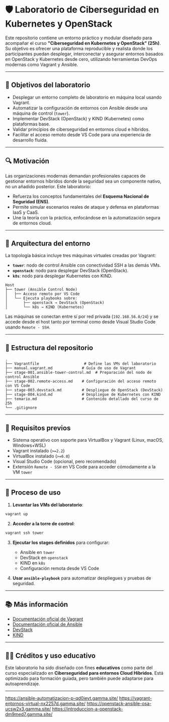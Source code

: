 # 🛡️ Laboratorio de Ciberseguridad en Kubernetes y OpenStack

Este repositorio contiene un entorno práctico y modular diseñado para acompañar el curso **"Ciberseguridad en Kubernetes y OpenStack" (25h)**. Su objetivo es ofrecer una plataforma reproducible y realista donde los participantes puedan desplegar, interconectar y asegurar entornos basados en OpenStack y Kubernetes desde cero, utilizando herramientas DevOps modernas como Vagrant y Ansible.

---

## 🎯 Objetivos del laboratorio

* Desplegar un entorno completo de laboratorio en máquina local usando Vagrant.
* Automatizar la configuración de entornos con Ansible desde una máquina de control (`tower`).
* Implementar DevStack (OpenStack) y KIND (Kubernetes) como plataformas base.
* Validar principios de ciberseguridad en entornos cloud e híbridos.
* Facilitar el acceso remoto desde VS Code para una experiencia de desarrollo fluida.

---

## 🔍 Motivación

Las organizaciones modernas demandan profesionales capaces de gestionar entornos híbridos donde la seguridad sea un componente nativo, no un añadido posterior. Este laboratorio:

* Refuerza los conceptos fundamentales del **Esquema Nacional de Seguridad (ENS)**.
* Permite simular escenarios reales de ataque y defensa en plataformas IaaS y CaaS.
* Une la teoría con la práctica, enfocándose en la automatización segura de entornos cloud.

---

## 🧱 Arquitectura del entorno

La topología básica incluye tres máquinas virtuales creadas por Vagrant:

* **`tower`**: nodo de control Ansible con conectividad SSH a las demás VMs.
* **`openstack`**: nodo para desplegar DevStack (OpenStack).
* **`k8s`**: nodo para desplegar Kubernetes con KIND.

```
Host
├── tower (Ansible Control Node)
│   ├── Acceso remoto por VS Code
│   └── Ejecuta playbooks sobre:
│       ├── openstack → DevStack (OpenStack)
│       └── k8s → KIND (Kubernetes)
```

Las máquinas se conectan entre sí por red privada (`192.168.56.0/24`) y se accede desde el host tanto por terminal como desde Visual Studio Code usando `Remote - SSH`.

---

## 📁 Estructura del repositorio

```
.
├── Vagrantfile                    # Define las VMs del laboratorio
├── manual.vagrant.md             # Guía de uso de Vagrant
├── stage-001.ansible-tower-control.md  # Preparación del nodo de control Ansible
├── stage-002.remote-access.md    # Configuración del acceso remoto con VS Code
├── stage-003.devstack.md         # Despliegue de OpenStack (DevStack)
├── stage-004.kind.md             # Despliegue de Kubernetes con KIND
├── temario.md                    # Contenido detallado del curso de 25h
└── .gitignore
```

---

## 🔧 Requisitos previos

* Sistema operativo con soporte para VirtualBox y Vagrant (Linux, macOS, Windows+WSL)
* Vagrant instalado (`>=2.2`)
* VirtualBox instalado (`>=6.0`)
* Visual Studio Code (opcional, pero recomendado)
* Extensión `Remote - SSH` en VS Code para acceder cómodamente a la VM `tower`

---

## 🧪 Proceso de uso

1. **Levantar las VMs del laboratorio**:

```bash
vagrant up
```

2. **Acceder a la torre de control**:

```bash
vagrant ssh tower
```

3. **Ejecutar los stages definidos** para configurar:

   * Ansible en `tower`
   * DevStack en `openstack`
   * KIND en `k8s`
   * Configuración remota desde VS Code

4. **Usar `ansible-playbook`** para automatizar despliegues y pruebas de seguridad.

---

## 📚 Más información

* [Documentación oficial de Vagrant](https://developer.hashicorp.com/vagrant)
* [Documentación oficial de Ansible](https://docs.ansible.com/)
* [DevStack](https://docs.openstack.org/devstack/latest/)
* [KIND](https://kind.sigs.k8s.io/)

---

## 🧑‍🏫 Créditos y uso educativo

Este laboratorio ha sido diseñado con fines **educativos** como parte del curso especializado en **Ciberseguridad para entornos Cloud Híbridos**. Está optimizado para formación guiada, pero también puede adaptarse para autoaprendizaje.

---


https://ansible-automatizacion-p-qd0ievt.gamma.site/
https://vagrant-entornos-virtual-nx2257d.gamma.site/
https://openstack-ansible-osa-ucsw2x3.gamma.site/
https://introduccion-a-openstack-dm9med7.gamma.site/